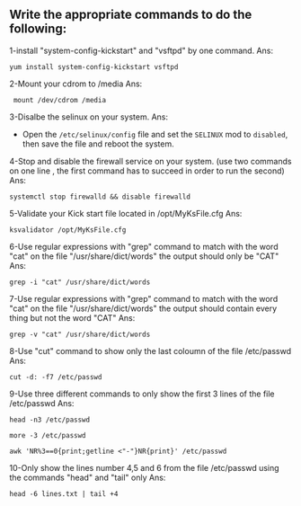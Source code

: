 Write the appropriate commands to do the following:
---------------------------------------------------
1-install "system-config-kickstart" and "vsftpd" by one command.
Ans: 
```
yum install system-config-kickstart vsftpd
```
2-Mount your cdrom to /media
Ans:
```
 mount /dev/cdrom /media
 ```

3-Disalbe the selinux on your system.
Ans:
- Open the `/etc/selinux/config` file and set the `SELINUX` mod to `disabled`, then save the file and reboot the system.

4-Stop and disable the firewall service on your system. 
(use two commands on one line , the first command has to succeed in order to run the second)
Ans:
```
systemctl stop firewalld && disable firewalld
```

5-Validate your Kick start file located in /opt/MyKsFile.cfg
Ans:
```
ksvalidator /opt/MyKsFile.cfg
```
6-Use regular expressions with "grep" command to match with the word "cat" on the file "/usr/share/dict/words"
  the output should only be "CAT"
Ans:
```
grep -i "cat" /usr/share/dict/words
```
7-Use regular expressions with "grep" command to match with the word "cat" on the file "/usr/share/dict/words"
  the output should contain every thing but not the word "CAT"
Ans:
```
grep -v "cat" /usr/share/dict/words

```

8-Use "cut" command to show only the last coloumn of the file /etc/passwd
Ans:
```
cut -d: -f7 /etc/passwd

```

9-Use three different commands to only show the first 3 lines of the file /etc/passwd
Ans:
```
head -n3 /etc/passwd
```
```
more -3 /etc/passwd
```
```
awk 'NR%3==0{print;getline <"-"}NR{print}' /etc/passwd
```
10-Only show the lines number 4,5 and 6 from the file /etc/passwd using the commands "head" and "tail" only
Ans:
```
head -6 lines.txt | tail +4
```
